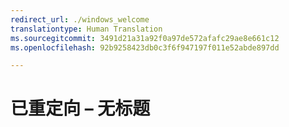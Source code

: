 ```yaml
---
redirect_url: ./windows_welcome
translationtype: Human Translation
ms.sourcegitcommit: 3491d21a31a92f0a97de572afafc29ae8e661c12
ms.openlocfilehash: 92b9258423db0c3f6f947197f011e52abde897dd

---
```


# 已重定向 – 无标题


<!--HONumber=Jun16_HO4-->


